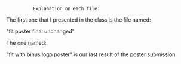               Explanation on each file:


The first one that I presented in the class is the file named:

"fit poster final unchanged"

The one named:

"fit with binus logo poster" is our last result of the poster submission
